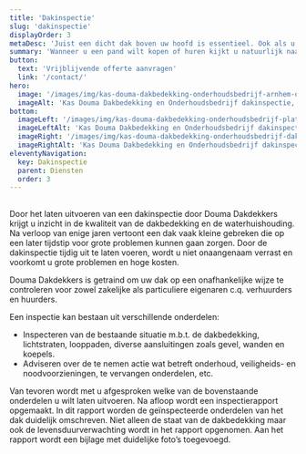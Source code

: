 ```yaml
---
title: 'Dakinspectie'
slug: 'dakinspectie'
displayOrder: 3
metaDesc: 'Juist een dicht dak boven uw hoofd is essentieel. Ook als u al eigenaar of huurder bent kan dakinspectie van groot belang zijn. Interesse? Neem contact met ons op!'
summary: 'Wanneer u een pand wilt kopen of huren kijkt u natuurlijk naar het aangezicht, hoe zit het in de verf, is het sanitair degelijk. Maar kijkt u ook op het dak? Want juist een dicht dak boven uw hoofd is essentieel. Ook als u al eigenaar of huurder bent kan dakinspectie van groot belang zijn.'
button:
  text: 'Vrijblijvende offerte aanvragen'
  link: '/contact/'
hero:
  image: '/images/img/kas-douma-dakbedekking-onderhoudsbedrijf-arnhem-dak-oud-ladder-man.png'
  imageAlt: 'Kas Douma Dakbedekking en Onderhoudsbedrijf dakinspectie, mannen op dak met ladder oude foto'
bottom:
  imageLeft: '/images/img/kas-douma-dakbedekking-onderhoudsbedrijf-plat-dak.png'
  imageLeftAlt: 'Kas Douma Dakbedekking en Onderhoudsbedrijf dakinspectie, plat dak zwart handschoenen'
  imageRight: '/images/img/kas-douma-dakbedekking-onderhoudsbedrijf-dakinspectie-ladder.jpg'
  imageRightAlt: 'Kas Douma Dakbedekking en Onderhoudsbedrijf dakinspectie, man op dak met ladder'
eleventyNavigation:
  key: Dakinspectie
  parent: Diensten
  order: 3
---
```


<h2 class="text-gray"><span class="text-green"></span></h2>

<p class="text-gray mb-4">Door het laten uitvoeren van een dakinspectie door Douma Dakdekkers  krijgt u inzicht in de kwaliteit van de dakbedekking en de waterhuishouding. Na verloop van enige jaren vertoont een dak vaak kleine gebreken die op een later tijdstip voor grote problemen kunnen gaan zorgen. Door de dakinspectie tijdig uit te laten voeren, wordt u niet onaangenaam verrast en voorkomt u grote problemen en hoge kosten.</p>

<p class="text-gray mb-4">Douma Dakdekkers is getraind om uw dak op een onafhankelijke wijze te controleren voor zowel zakelijke als particuliere eigenaren c.q. verhuurders en huurders.</p>

<p class="text-gray">Een inspectie kan bestaan uit verschillende onderdelen:</p>

<ul class="list-disc list-inside my-4 text-gray">
    <li>Inspecteren van de bestaande situatie m.b.t. de dakbedekking, lichtstraten, looppaden, diverse aansluitingen zoals gevel, wanden en koepels.</li>
    <li>Adviseren over de te nemen actie wat betreft onderhoud, veiligheids- en noodvoorzieningen, te vervangen onderdelen, etc.</li>
</ul>

<p class="text-gray">Van tevoren wordt met u afgesproken welke van de bovenstaande onderdelen u wilt laten uitvoeren. Na afloop wordt een inspectierapport opgemaakt. In dit rapport worden de geïnspecteerde onderdelen van het dak duidelijk omschreven. Niet alleen de staat van de dakbedekking maar ook de levensduurverwachting wordt in het rapport opgenomen. Aan het rapport wordt een bijlage met duidelijke foto’s toegevoegd.</p>